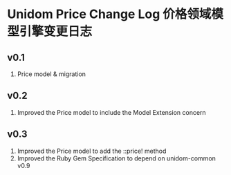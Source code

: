 # Unidom Price Change Log 价格领域模型引擎变更日志

## v0.1
1. Price model & migration

## v0.2
1. Improved the Price model to include the Model Extension concern

## v0.3
1. Improved the Price model to add the ::price! method
2. Improved the Ruby Gem Specification to depend on unidom-common v0.9
